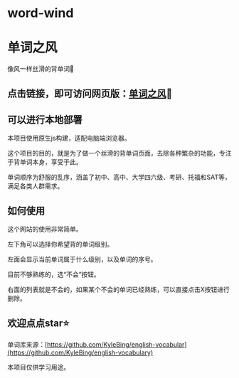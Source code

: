 # word-wind

# 单词之风

像风一样丝滑的背单词🎨

## 点击链接，即可访问网页版：[单词之风](https://word-wind.pages.dev/)🧭
## 可以进行本地部署

本项目使用原生js构建，适配电脑端浏览器。

这个项目的目的，就是为了做一个丝滑的背单词页面，去除各种繁杂的功能，专注于背单词本身，享受于此。

单词顺序为舒服的乱序，涵盖了初中、高中、大学四六级、考研、托福和SAT等，满足各类人群需求。

## 如何使用
这个网站的使用非常简单。

左下角可以选择你希望背的单词级别。

左面会显示当前单词属于什么级别，以及单词的序号。

目前不够熟练的，选“不会”按钮。

右面的列表就是不会的，如果某个不会的单词已经熟练，可以直接点击X按钮进行删除。

## 欢迎点点star⭐

单词库来源：[https://github.com/KyleBing/english-vocabular](https://github.com/KyleBing/english-vocabulary)

本项目仅供学习用途。
